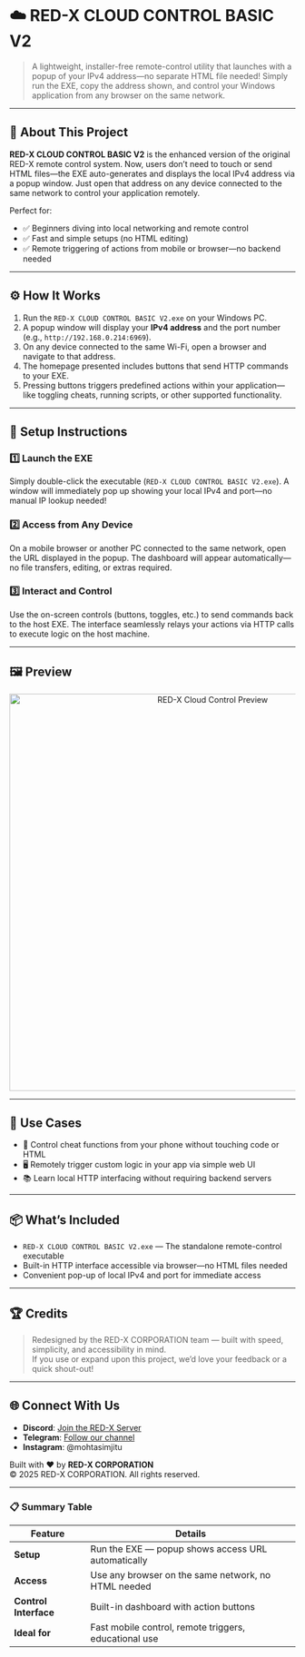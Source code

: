 # ☁️ RED-X CLOUD CONTROL BASIC V2

> A lightweight, installer-free remote-control utility that launches with a popup of your IPv4 address—no separate HTML file needed! Simply run the EXE, copy the address shown, and control your Windows application from any browser on the same network.

---

## 📌 About This Project

**RED-X CLOUD CONTROL BASIC V2** is the enhanced version of the original RED-X remote control system. Now, users don’t need to touch or send HTML files—the EXE auto-generates and displays the local IPv4 address via a popup window. Just open that address on any device connected to the same network to control your application remotely.

Perfect for:

- ✅ Beginners diving into local networking and remote control  
- ✅ Fast and simple setups (no HTML editing)  
- ✅ Remote triggering of actions from mobile or browser—no backend needed  

---

## ⚙️ How It Works

1. Run the `RED-X CLOUD CONTROL BASIC V2.exe` on your Windows PC.  
2. A popup window will display your **IPv4 address** and the port number (e.g., `http://192.168.0.214:6969`).  
3. On any device connected to the same Wi-Fi, open a browser and navigate to that address.  
4. The homepage presented includes buttons that send HTTP commands to your EXE.  
5. Pressing buttons triggers predefined actions within your application—like toggling cheats, running scripts, or other supported functionality.  

---

## 🚀 Setup Instructions

### 1️⃣ Launch the EXE
Simply double-click the executable (`RED-X CLOUD CONTROL BASIC V2.exe`). A window will immediately pop up showing your local IPv4 and port—no manual IP lookup needed!

### 2️⃣ Access from Any Device
On a mobile browser or another PC connected to the same network, open the URL displayed in the popup. The dashboard will appear automatically—no file transfers, editing, or extras required.

### 3️⃣ Interact and Control
Use the on-screen controls (buttons, toggles, etc.) to send commands back to the host EXE. The interface seamlessly relays your actions via HTTP calls to execute logic on the host machine.

---

## 🖼️ Preview

<p align="center">
  <img src="https://i.ibb.co.com/5gJWB5Wb/image.png" alt="RED-X Cloud Control Preview" width="700"/>
</p>

---

## 🎯 Use Cases

- 📱 Control cheat functions from your phone without touching code or HTML  
- 🖥️ Remotely trigger custom logic in your app via simple web UI  
- 📚 Learn local HTTP interfacing without requiring backend servers  

---

## 📦 What’s Included

- `RED-X CLOUD CONTROL BASIC V2.exe` — The standalone remote-control executable  
- Built-in HTTP interface accessible via browser—no HTML files needed  
- Convenient pop-up of local IPv4 and port for immediate access  

---

## 🏆 Credits

> Redesigned by the RED-X CORPORATION team — built with speed, simplicity, and accessibility in mind.  
> If you use or expand upon this project, we’d love your feedback or a quick shout-out!  

---

## 🌐 Connect With Us

- **Discord**: [Join the RED-X Server](https://discord.gg/f7KPc9JyeY)  
- **Telegram**: [Follow our channel](https://t.me/+OglBPVcrngY1OGQ9)  
- **Instagram**: @mohtasimjitu  

Built with ❤️ by **RED-X CORPORATION**  
© 2025 RED-X CORPORATION. All rights reserved.

---

### 📋 Summary Table

| Feature                | Details                                                |
|------------------------|--------------------------------------------------------|
| **Setup**              | Run the EXE — popup shows access URL automatically    |
| **Access**             | Use any browser on the same network, no HTML needed   |
| **Control Interface**  | Built-in dashboard with action buttons                |
| **Ideal for**          | Fast mobile control, remote triggers, educational use |
